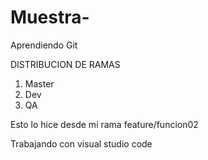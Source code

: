 # Muestra-


Aprendiendo Git

DISTRIBUCION DE RAMAS

1. Master 
2. Dev
3. QA

Esto lo hice desde mi rama feature/funcion02

Trabajando con visual studio code
